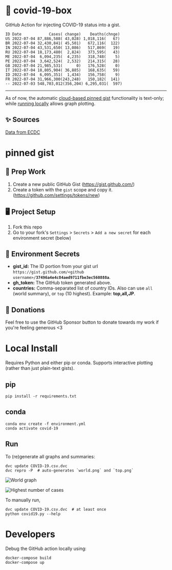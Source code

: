 # 🏥 covid-19-box

GitHub Action for injecting COVID-19 status into a gist.

```
ID Date            Cases( change)    Deaths(chnge)
US 2022-07-04 87,886,588( 43,028) 1,018,116(   67)
BR 2022-07-04 32,430,841( 45,501)   672,116(  122)
IN 2022-07-04 43,531,650( 13,086)   517,869(   19)
RU 2022-07-04 18,173,480(  2,824)   373,595(   43)
ME 2022-07-04  6,094,235(  4,235)   318,748(    5)
PE 2022-07-04  3,642,524(  2,532)   214,315(   28)
GB 2022-07-04 21,985,531(      0)   176,528(    0)
IT 2022-07-04 18,805,904( 36,885)   168,635(   59)
ID 2022-07-04  6,095,351(  1,434)   156,758(    9)
FR 2022-07-04 31,966,300(243,248)   150,182(  141)
-- 2022-07-03 548,703,012(356,204) 6,295,031(  597)
```

---

As of now, the automatic [cloud-based pinned gist](#pinned-gist) functionality is text-only;
while [running locally](#local-install) allows graph plotting.

## ✨ Sources

[Data from ECDC](https://www.ecdc.europa.eu/en/publications-data/download-todays-data-geographic-distribution-covid-19-cases-worldwide)

# pinned gist

## 🎒 Prep Work
1. Create a new public GitHub Gist (https://gist.github.com/)
1. Create a token with the `gist` scope and copy it. (https://github.com/settings/tokens/new)

## 🖥 Project Setup
1. Fork this repo
1. Go to your fork's `Settings` > `Secrets` > `Add a new secret` for each environment secret (below)

## 🤫 Environment Secrets
- **gist_id:** The ID portion from your gist url `https://gist.github.com/<github username>/`**`37496a4e4c84aed9711fbe3ec560888a`**.
- **gh_token:** The GitHub token generated above.
- **countries:** Comma-separated list of country IDs. Also can use `all` (world summary), or `top` (10 highest). Example: **top,all,JP**.

## 💸 Donations

Feel free to use the GitHub Sponsor button to donate towards my work if you're feeling generous <3

# Local Install

Requires Python and either pip or conda. Supports interactive plotting (rather than just plain-text gists).

## pip

```
pip install -r requirements.txt
```

## conda

```
conda env create -f environment.yml
conda activate covid-19
```

## Run

To (re)generate all graphs and summaries:

```
dvc update COVID-19.csv.dvc
dvc repro -P  # auto-generates `world.png` and `top.png`
```

![World graph](world.png)

![Highest number of cases](top.png)

To manually run,

```
dvc update COVID-19.csv.dvc  # at least once
python covid19.py --help
```

# Developers

Debug the GitHub action locally using:

```
docker-compose build
docker-compose up
```
